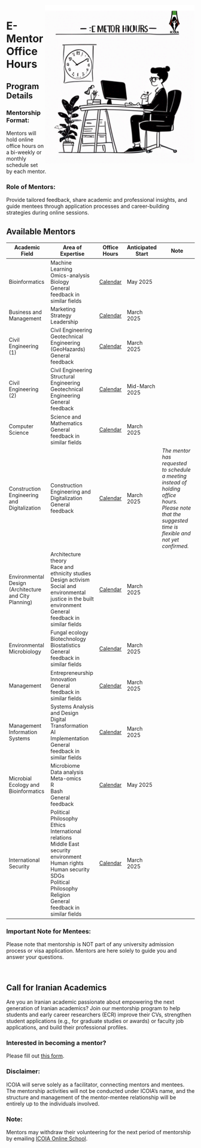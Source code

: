 <img src="EMentorIcoia.png" width="400" align="right">
<h1 id="title">E-Mentor Office Hours</h1>
<h2 id="details">Program Details</h2>
<p id="format">
<h3 id="format">Mentorship Format:</h3> Mentors will hold online office hours on a bi-weekly or monthly schedule set by each mentor.
</p>  
<p id="role">
<h3 id="role">Role of Mentors:</h3> Provide tailored feedback, share academic and professional insights, and guide mentees through application processes and career-building strategies during online sessions.
</p>

<h2 id="avail">Available Mentors</h2>

| Academic Field | Area of Expertise | Office Hours | Anticipated Start | Note |
|----------------|-------------------|--------------|-------------------|------|
| Bioinformatics | Machine Learning<br>Omics-analysis<br>Biology<br>General feedback in similar fields | [Calendar](https://calendar.google.com/calendar/embed?src=b953d4e4aceb1e1a9b57556a5b86549cf80362028a14c575abe6b0de1c9f34a8%40group.calendar.google.com&ctz=America%2FEdmonton=your_calendar_link) | May 2025 |
| Business and Management | Marketing<br>Strategy<br>Leadership | [Calendar](https://calendar.google.com/calendar/embed?src=90975d2636ae55b0541d8243262c9a751a88772027307e20d16bf04497e4df09%40group.calendar.google.com&ctz=America%2FEdmonton=your_calendar_link) | March 2025 |
| Civil Engineering (1) | Civil Engineering<br>Geotechnical Engineering (GeoHazards)<br>General feedback | [Calendar](https://calendar.google.com/calendar/embed?src=43c4415f828fd44fc9e484233ea0fa7721e5175df9c3a85d06074b2bbb27c967%40group.calendar.google.com&ctz=America%2FEdmonton=your_calendar_link) | March 2025 |
| Civil Engineering (2) | Civil Engineering<br>Structural Engineering<br>Geotechnical Engineering<br>General feedback | [Calendar](https://calendar.google.com/calendar/embed?src=3a54587f746c9b493feb5ead8a50437e32b507a7aa29cb9ceab2ed7d7e2f9694%40group.calendar.google.com&ctz=America%2FEdmonton=your_calendar_link) | Mid-March 2025 |
| Computer Science | Science and Mathematics<br>General feedback in similar fields | [Calendar](https://calendar.google.com/calendar/embed?src=1373771b8eceaa3985646dcea580b3310dc2523bdaa5bb1133f10496830426ed%40group.calendar.google.com&ctz=America%2FEdmonton=your_calendar_link) | March 2025 |
| Construction Engineering and Digitalization | Construction Engineering and Digitalization<br>General feedback | [Calendar](https://calendar.google.com/calendar/embed?src=f51a1f5f7482d9adc6c9d3e77bf848021d160e5929fad01921d6f9fc06ea82c2%40group.calendar.google.com&ctz=America%2FEdmonton=your_calendar_link) | March 2025 | _The mentor has requested to schedule a meeting instead of holding office hours. Please note that the suggested time is flexible and not yet confirmed._ |
| Environmental Design (Architecture and City Planning) | Architecture theory<br>Race and ethnicity studies<br>Design activism<br>Social and environmental justice in the built environment<br>General feedback in similar fields | [Calendar](https://calendar.google.com/calendar/embed?src=27d647f9ebb4e1a4584024d4466544f51ed923315e7d39cba25e37ee4897da15%40group.calendar.google.com&ctz=America%2FEdmonton=your_calendar_link) | March 2025 |
| Environmental Microbiology | Fungal ecology<br>Biotechnology<br>Biostatistics<br>General feedback in similar fields | [Calendar](https://calendar.google.com/calendar/embed?src=4519002ac701d94e85cd26c031a8dfef907a7ea1d5d0959c273c8b2b9ed88d78%40group.calendar.google.com&ctz=America%2FEdmonton=your_calendar_link) | March 2025 |
| Management | Entrepreneurship<br>Innovation<br>General feedback in similar fields | [Calendar](https://calendar.google.com/calendar/embed?src=3d6a05e5627abc14369f2bdb4749977d44624f36c8d8d195beca42b47a50b381%40group.calendar.google.com&ctz=America%2FEdmonton=your_calendar_link) | March 2025 |
| Management Information Systems | Systems Analysis and Design<br>Digital Transformation<br>AI Implementation<br>General feedback in similar fields | [Calendar](https://calendar.google.com/calendar/embed?src=8cab5d0bf28494fe95bef64ffe50ed018520000723d451c02e8c2be40c04e8ae%40group.calendar.google.com&ctz=America%2FEdmonton=your_calendar_link) | March 2025 |
| Microbial Ecology and Bioinformatics | Microbiome<br>Data analysis<br>Meta-omics<br>R<br>Bash<br>General feedback | [Calendar](https://calendar.google.com/calendar/embed?src=704b4476c2d9a3bf04b98ff6090c7daec315b278afdeca8f44d108ed390c167d%40group.calendar.google.com&ctz=America%2FEdmonton=your_calendar_link) | May 2025 |
| International Security | Political Philosophy<br>Ethics<br>International relations<br>Middle East security environment<br>Human rights<br>Human security<br>SDGs<br>Political Philosophy<br>Religion<br>General feedback in similar fields | [Calendar](https://calendar.google.com/calendar/embed?src=297019f91f7967a5c0fc2bc20c96f8e5786c38a8631ed985b4cccbf36a88742a%40group.calendar.google.com&ctz=America%2FEdmonton=your_calendar_link) | March 2025 |

<p id="mentees"> 
<h3 id="imp">Important Note for Mentees:</h3> Please note that mentorship is NOT part of any university admission process or visa application. Mentors are here solely to guide you and answer your questions.
</p>

<br>
<h2 id="call">Call for Iranian Academics</h2>

<p id="callText">
Are you an Iranian academic passionate about empowering the next generation of Iranian academics? Join our mentorship program to help students and early career researchers (ECR) improve their CVs, strengthen student applications (e.g., for graduate studies or awards) or faculty job applications, and build their professional profiles.
</p>

<p id="mentor">
<h3 id="mentorText">Interested in becoming a mentor?</h3> Please fill out <a href="https://forms.gle/BxQdRLpsPhzMFyok7">this form</a>.
</p>

<p id="disclaim">
<h3 id="disText">Disclaimer:</h3> ICOIA will serve solely as a facilitator, connecting mentors and mentees. The mentorship activities will not be conducted under ICOIA’s name, and the structure and management of the mentor-mentee relationship will be entirely up to the individuals involved.
</p>
<p id="note">
<h3 id="noteText">Note:</h3> Mentors may withdraw their volunteering for the next period of mentorship by emailing <a href="mailto:{{icoia.onlineschool@gmail.com}}">ICOIA Online School</a>.
</p>
